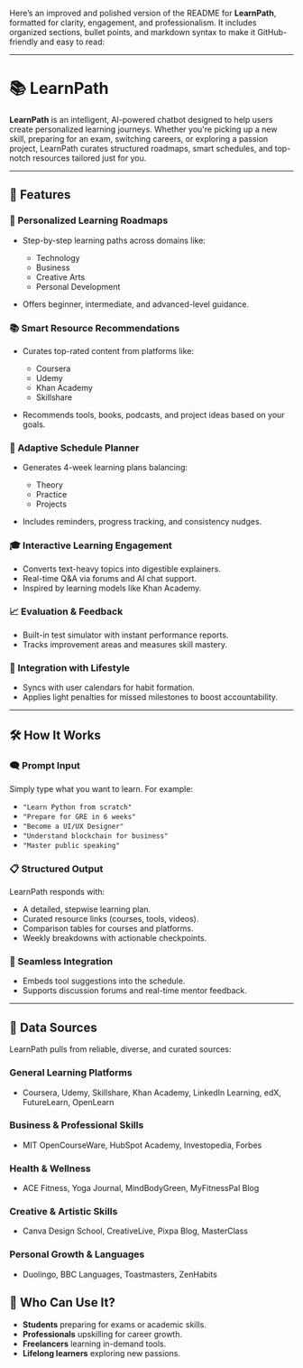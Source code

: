 Here’s an improved and polished version of the README for **LearnPath**, formatted for clarity, engagement, and professionalism. It includes organized sections, bullet points, and markdown syntax to make it GitHub-friendly and easy to read:

---

# 📚 LearnPath

**LearnPath** is an intelligent, AI-powered chatbot designed to help users create personalized learning journeys. Whether you're picking up a new skill, preparing for an exam, switching careers, or exploring a passion project, LearnPath curates structured roadmaps, smart schedules, and top-notch resources tailored just for you.

---

## 🚀 Features

### 🧭 Personalized Learning Roadmaps

* Step-by-step learning paths across domains like:

  * Technology
  * Business
  * Creative Arts
  * Personal Development
* Offers beginner, intermediate, and advanced-level guidance.

### 📚 Smart Resource Recommendations

* Curates top-rated content from platforms like:

  * Coursera
  * Udemy
  * Khan Academy
  * Skillshare
* Recommends tools, books, podcasts, and project ideas based on your goals.

### 📅 Adaptive Schedule Planner

* Generates 4-week learning plans balancing:

  * Theory
  * Practice
  * Projects
* Includes reminders, progress tracking, and consistency nudges.

### 🎓 Interactive Learning Engagement

* Converts text-heavy topics into digestible explainers.
* Real-time Q\&A via forums and AI chat support.
* Inspired by learning models like Khan Academy.

### 📈 Evaluation & Feedback

* Built-in test simulator with instant performance reports.
* Tracks improvement areas and measures skill mastery.

### 🧘 Integration with Lifestyle

* Syncs with user calendars for habit formation.
* Applies light penalties for missed milestones to boost accountability.

---

## 🛠️ How It Works

### 🗨️ Prompt Input

Simply type what you want to learn. For example:

* `"Learn Python from scratch"`
* `"Prepare for GRE in 6 weeks"`
* `"Become a UI/UX Designer"`
* `"Understand blockchain for business"`
* `"Master public speaking"`

### 📋 Structured Output

LearnPath responds with:

* A detailed, stepwise learning plan.
* Curated resource links (courses, tools, videos).
* Comparison tables for courses and platforms.
* Weekly breakdowns with actionable checkpoints.

### 🔄 Seamless Integration

* Embeds tool suggestions into the schedule.
* Supports discussion forums and real-time mentor feedback.

---

## 📡 Data Sources

LearnPath pulls from reliable, diverse, and curated sources:

### General Learning Platforms

* Coursera, Udemy, Skillshare, Khan Academy, LinkedIn Learning, edX, FutureLearn, OpenLearn

### Business & Professional Skills

* MIT OpenCourseWare, HubSpot Academy, Investopedia, Forbes

### Health & Wellness

* ACE Fitness, Yoga Journal, MindBodyGreen, MyFitnessPal Blog

### Creative & Artistic Skills

* Canva Design School, CreativeLive, Pixpa Blog, MasterClass

### Personal Growth & Languages

* Duolingo, BBC Languages, Toastmasters, ZenHabits

## 🌟 Who Can Use It?

* **Students** preparing for exams or academic skills.
* **Professionals** upskilling for career growth.
* **Freelancers** learning in-demand tools.
* **Lifelong learners** exploring new passions.

